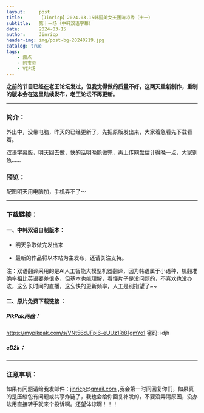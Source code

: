 ```yaml
---
layout:     post
title:      【Jinricp】2024.03.15韩国美女天团清凉秀（十一）
subtitle:   第十一场（中韩双语字幕）
date:       2024-03-15
author:     Jinricp
header-img: img/post-bg-20240219.jpg
catalog: true
tags:
    - 露点
    - 韩宝贝
    - VIP场
---
```


**之前的节目已经在老王论坛发过，但我觉得做的质量不好，这两天重新制作，重制的版本会在这里陆续发布，老王论坛不再更新。**

---

### 简介：

外出中，没带电脑，昨天的已经更新了，先把原版发出来，大家着急看先下载看着。

双语字幕版，明天回去做，快的话明晚能做完，再上传网盘估计得晚一点，大家别急……


### 预览：

配图明天用电脑加，手机弄不了～

------

### 下载链接：

#### 一、中韩双语自制版本：

+ 明天争取做完发出来

+ 最新的作品将以本站为主发布，还请关注支持。

注：双语翻译采用的是AI人工智能大模型机器翻译，因为韩语属于小语种，机翻准确率相比英语要差很多，但基本也能理解，看懂片子是没问题的，不喜欢也没办法，这么长时间的直播，这么快的更新频率，人工是别指望了~~



#### 二、原片免费下载链接 ：

##### PikPak网盘：

https://mypikpak.com/s/VNt56dJFpi6-eUUz1Ri81gmYo1 
密码: idjh 


##### eD2k：


------

### 注意事项：


如果有问题请给我发邮件：jinricp@gmail.com ,我会第一时间回复你们，如果真的是压缩包有问题或共享炸链了，我也会给你回复补发的，不要没弄清原因，没办法用直接转手就来个投诉啊。还望体谅啊！！！